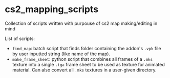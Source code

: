 # cs2_mapping_scripts
Collection of scripts written with purpouse of cs2 map making/editing in mind

List of scripts:
* `find_map`: batch script that finds folder containing the addon's `.vpk` file by user inputted string (like name of the map).
* `make_frame_sheet`: python script that combines all frames of a `.mks` texture into a single `.tga` frame sheet to be used as texture for animated material. Can also convert all `.mks` textures in a user-given directory.

